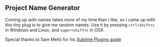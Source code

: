 Project Name Generator
----------------------

Coming up with names takes more of my time than I like, so I came up with this tiny plug in to give me random names. 
Use it by pressing `ctrl+shift+c` in Windows and Linux, and `super+shift+c` in OSX.

Special thanks to Sam Mello for his [Sublime Plugins guide](https://github.com/purefan/crollow)
